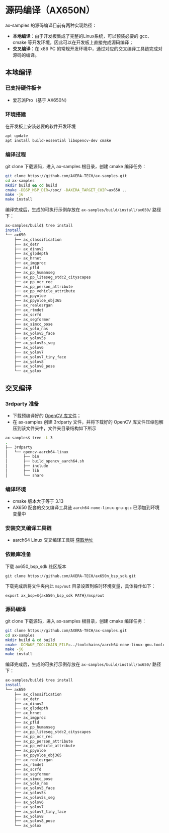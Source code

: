 # 源码编译（AX650N）

ax-samples 的源码编译目前有两种实现路径：

- **本地编译**：由于开发板集成了完整的Linux系统，可以预装必要的 gcc、cmake 等开发环境，因此可以在开发板上直接完成源码编译；
- **交叉编译**：在 x86 PC 的常规开发环境中，通过对应的交叉编译工具链完成对源码的编译。

## 本地编译

### 已支持硬件板卡

- 爱芯派Pro（基于 AX650N）

### 环境搭建

在开发板上安装必要的软件开发环境

```bash
apt update
apt install build-essential libopencv-dev cmake
```

### 编译过程

git clone 下载源码，进入 ax-samples 根目录，创建 cmake 编译任务：

```bash
git clone https://github.com/AXERA-TECH/ax-samples.git
cd ax-samples 
mkdir build && cd build
cmake -DBSP_MSP_DIR=/soc/ -DAXERA_TARGET_CHIP=ax650 ..
make -j6
make install
```

编译完成后，生成的可执行示例存放在 `ax-samples/build/install/ax650/` 路径下：

```bash
ax-samples/build$ tree install
install
└── ax650
    ├── ax_classification
    ├── ax_detr
    ├── ax_dinov2
    ├── ax_glpdepth
    ├── ax_hrnet
    ├── ax_imgproc
    ├── ax_pfld
    ├── ax_pp_humanseg
    ├── ax_pp_liteseg_stdc2_cityscapes
    ├── ax_pp_ocr_rec
    ├── ax_pp_person_attribute
    ├── ax_pp_vehicle_attribute
    ├── ax_ppyoloe
    ├── ax_ppyoloe_obj365
    ├── ax_realesrgan
    ├── ax_rtmdet
    ├── ax_scrfd
    ├── ax_segformer
    ├── ax_simcc_pose
    ├── ax_yolo_nas
    ├── ax_yolov5_face
    ├── ax_yolov5s
    ├── ax_yolov5s_seg
    ├── ax_yolov6
    ├── ax_yolov7
    ├── ax_yolov7_tiny_face
    ├── ax_yolov8
    ├── ax_yolov8_pose
    └── ax_yolox
```

## 交叉编译

### 3rdparty 准备

- 下载预编译好的 [OpenCV 库文件](https://github.com/AXERA-TECH/ax-samples/releases/download/v0.1/opencv-aarch64-linux-gnu-gcc-7.5.0.zip)；
- 在 ax-samples 创建 3rdparty 文件，并将下载好的 OpenCV 库文件压缩包解压到该文件夹中，文件夹目录结构如下所示

```bash
ax-samples$ tree -L 3
.
├── 3rdparty
│   └── opencv-aarch64-linux
│       ├── bin
│       ├── build_opencv_aarch64.sh
│       ├── include
│       ├── lib
│       └── share
```

### 编译环境
- cmake 版本大于等于 3.13
- AX650 配套的交叉编译工具链 `aarch64-none-linux-gnu-gcc` 已添加到环境变量中

### 安装交叉编译工具链

- aarch64 Linux 交叉编译工具链 [获取地址](https://developer.arm.com/-/media/Files/downloads/gnu-a/9.2-2019.12/binrel/gcc-arm-9.2-2019.12-x86_64-aarch64-none-linux-gnu.tar.xz)

### 依赖库准备

下载 ax650_bsp_sdk 社区版本
```
git clone https://github.com/AXERA-TECH/ax650n_bsp_sdk.git
```

下载完成后将文件夹内此 `msp/out` 目录设置到临时环境变量，具体操作如下：

```
export ax_bsp=${ax650n_bsp_sdk PATH}/msp/out
```

### 源码编译
git clone 下载源码，进入 ax-samples 根目录，创建 cmake 编译任务：

```bash
git clone https://github.com/AXERA-TECH/ax-samples.git
cd ax-samples
mkdir build & cd build
cmake -DCMAKE_TOOLCHAIN_FILE=../toolchains/aarch64-none-linux-gnu.toolchain.cmake -DBSP_MSP_DIR=${ax_bsp}/ -DAXERA_TARGET_CHIP=ax650 ..
make -j6
make install
```

编译完成后，生成的可执行示例存放在 `ax-samples/build/install/ax650/` 路径下：

```bash
ax-samples/build$ tree install
install
└── ax650
    ├── ax_classification
    ├── ax_detr
    ├── ax_dinov2
    ├── ax_glpdepth
    ├── ax_hrnet
    ├── ax_imgproc
    ├── ax_pfld
    ├── ax_pp_humanseg
    ├── ax_pp_liteseg_stdc2_cityscapes
    ├── ax_pp_ocr_rec
    ├── ax_pp_person_attribute
    ├── ax_pp_vehicle_attribute
    ├── ax_ppyoloe
    ├── ax_ppyoloe_obj365
    ├── ax_realesrgan
    ├── ax_rtmdet
    ├── ax_scrfd
    ├── ax_segformer
    ├── ax_simcc_pose
    ├── ax_yolo_nas
    ├── ax_yolov5_face
    ├── ax_yolov5s
    ├── ax_yolov5s_seg
    ├── ax_yolov6
    ├── ax_yolov7
    ├── ax_yolov7_tiny_face
    ├── ax_yolov8
    ├── ax_yolov8_pose
    └── ax_yolox
```
